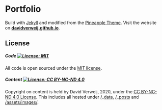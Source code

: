 # Portfolio

Build with [Jekyll](https://jekyllrb.com) and modified from the [Pineapple Theme](https://arnolds.io/pineapple/). Visit the website on [**davidverweij.github.io**](davidverweij.github.io).

## License

##### Code [![License: MIT](https://img.shields.io/badge/License-MIT-yellow.svg)](https://opensource.org/licenses/MIT)
All code is open sourced under the [MIT license](LICENSE.md).
##### Content  [![License: CC BY-NC-ND 4.0](https://img.shields.io/badge/License-CC%20BY--NC--ND%204.0-lightgrey.svg)](https://creativecommons.org/licenses/by-nc-nd/4.0/)
Copyright on content is held by David Verweij, 2020, under the [CC BY-NC-ND 4.0 License](LICENSE_CONTENT.md). This includes all hosted under [/\_data](/_data), [/\_posts](/_posts) and [/assets/images/](/assets/images).

